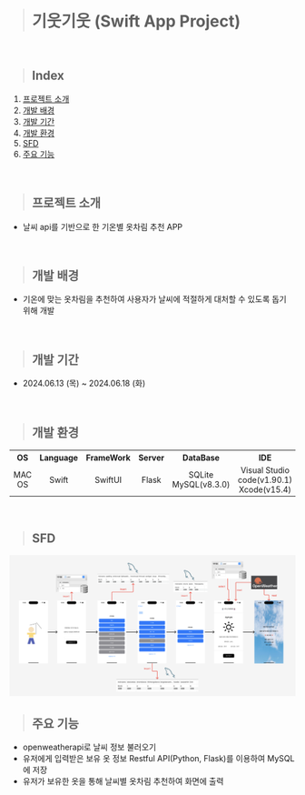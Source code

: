 > # 기웃기웃 (Swift App Project)

<br>

> ## Index
1. [프로젝트 소개](#프로젝트-소개)
2. [개발 배경](#개발-배경)
3. [개발 기간](#개발-기간)
4. [개발 환경](#개발-환경)
5. [SFD](#SFD)
6. [주요 기능](#주요-기능)

<br>

> ## 프로젝트 소개
- 날씨 api를 기반으로 한 기온별 옷차림 추천 APP

<br>

> ## 개발 배경
- 기온에 맞는 옷차림을 추천하여 사용자가 날씨에 적절하게 대처할 수 있도록 돕기 위해 개발

<br>

> ## 개발 기간
- 2024.06.13 (목) ~ 2024.06.18 (화)

<br>

> ## 개발 환경
<table>
  <tr>
    <th align="center">OS</th>
    <th align="center">Language</th>
    <th align="center">FrameWork</th>
    <th align="center">Server</th>
    <th align="center">DataBase</th>
    <th align="center">IDE</th>
  </tr>
  <tr>
    <td align="center">MAC OS</td>
    <td align="center">Swift</td>
    <td align="center">SwiftUI</td>
    <td align="center">Flask</td>
    <td align="center">SQLite<br>MySQL(v8.3.0)</td>
    <td align="center">Visual Studio code(v1.90.1)<br> Xcode(v15.4)</td>
  </tr>
</table>

<br>

> ## SFD
<img width="600" alt="스크린샷 2024-06-18 오후 6 00 58" src="https://github.com/kimsor1/weather/blob/main/Project/Project/Assets.xcassets/sfd.imageset/sfd.png">

<br>

> ## 주요 기능
- openweatherapi로 날씨 정보 불러오기
- 유저에게 입력받은 보유 옷 정보 Restful API(Python, Flask)를 이용하여 MySQL에 저장
- 유저가 보유한 옷을 통해 날씨별 옷차림 추천하여 화면에 출력
